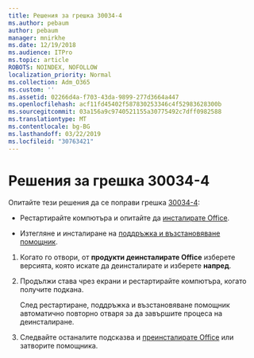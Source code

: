 ```yaml
---
title: Решения за грешка 30034-4
ms.author: pebaum
author: pebaum
manager: mnirkhe
ms.date: 12/19/2018
ms.audience: ITPro
ms.topic: article
ROBOTS: NOINDEX, NOFOLLOW
localization_priority: Normal
ms.collection: Adm_O365
ms.custom: ''
ms.assetid: 02266d4a-f703-43da-9899-277d3664a447
ms.openlocfilehash: acf11fd45402f587830253346c4f52983628300b
ms.sourcegitcommit: 03a156a9c9740521155a30775492c7dff0982588
ms.translationtype: MT
ms.contentlocale: bg-BG
ms.lasthandoff: 03/22/2019
ms.locfileid: "30763421"
---
```

# <a name="solutions-for-error-30034-4"></a>Решения за грешка 30034-4

Опитайте тези решения да се поправи грешка [30034-4](https://support.office.com/article/d5df89a9-0507-4b4c-92f9-22f457e630aa?wt.mc_id=Alchemy_ClientDIA):
  
- Рестартирайте компютъра и опитайте да [инсталирате Office](https://portal.office.com/OLS/MySoftware.aspx).
    
- Изтегляне и инсталиране на [поддръжка и възстановяване помощник](https://aka.ms/SARA-OfficeUninstall-Alchemy).
    
1. Когато го отвори, от **продукти деинсталирате Office** изберете версията, която искате да деинсталирате и изберете **напред**. 
    
2. Продължи става чрез екрани и рестартирайте компютъра, когато получите подкана.
    
    След рестартиране, поддръжка и възстановяване помощник автоматично повторно отваря за да завършите процеса на деинсталиране.
    
3. Следвайте останалите подсказва и [преинсталирате Office](https://portal.office.com/OLS/MySoftware.aspx) или затворите помощника. 
    

